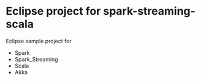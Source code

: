 Eclipse project for spark-streaming-scala
=========================================

Eclipse sample project for
- Spark
- Spark_Streaming
- Scala
- Akka
